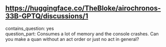 ## https://huggingface.co/TheBloke/airochronos-33B-GPTQ/discussions/1

contains_question: yes  
question_part: Consumes a lot of memory and the console crashes. Can you make a quan without an act order or just no act in general?